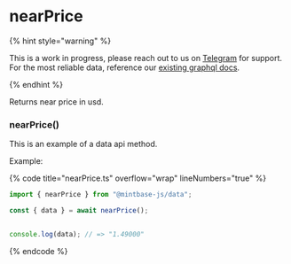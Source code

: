 
# nearPrice

{% hint style="warning" %}

This is a work in progress, please reach out to us on [Telegram](https://t.me/mintdev) for support.
For the most reliable data, reference our [existing graphql docs](https://docs.mintbase.io/dev/read-data/mintbase-graph).

{% endhint %}

Returns near price in usd.

### nearPrice()

This is an example of a data api method.

Example:

{% code title="nearPrice.ts" overflow="wrap" lineNumbers="true" %}

```typescript
import { nearPrice } from "@mintbase-js/data";

const { data } = await nearPrice();


console.log(data); // => "1.49000"
```

{% endcode %}
